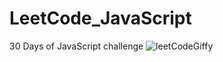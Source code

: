 # LeetCode_JavaScript
30 Days of JavaScript challenge
![leetCodeGiffy](https://github.com/KhyatiDhawan22/LeetCode_JavaScript/assets/112753105/6c8ba032-4282-487f-83c3-3a03d8d88a27)
